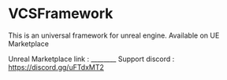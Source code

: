 # VCSFramework
This is an universal framework for unreal engine. Available on UE Marketplace

Unreal Marketplace link : ________
Support discord : https://discord.gg/uFTdxMT2
